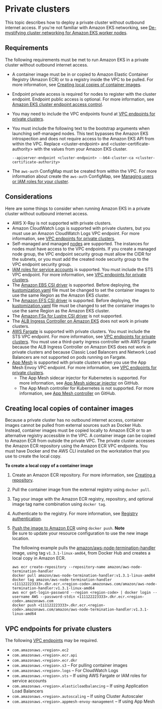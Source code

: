 # Private clusters<a name="private-clusters"></a>

This topic describes how to deploy a private cluster without outbound internet access\. If you're not familiar with Amazon EKS networking, see [De\-mystifying cluster networking for Amazon EKS worker nodes](http://aws.amazon.com/blogs/containers/de-mystifying-cluster-networking-for-amazon-eks-worker-nodes/)\.

## Requirements<a name="private-cluster-requirements"></a>

The following requirements must be met to run Amazon EKS in a private cluster without outbound internet access\.
+ A container image must be in or copied to Amazon Elastic Container Registry \(Amazon ECR\) or to a registry inside the VPC to be pulled\. For more information, see [Creating local copies of container images](#container-images)\.
+ Endpoint private access is required for nodes to register with the cluster endpoint\. Endpoint public access is optional\. For more information, see [Amazon EKS cluster endpoint access control](cluster-endpoint.md)\.
+ You may need to include the VPC endpoints found at [VPC endpoints for private clusters](#vpc-endpoints-private-clusters)\.
+ You must include the following text to the bootstrap arguments when launching self\-managed nodes\. This text bypasses the Amazon EKS introspection and does not require access to the Amazon EKS API from within the VPC\. Replace <cluster\-endpoint> and <cluster\-certificate\-authority> with the values from your Amazon EKS cluster\.

  ```
  --apiserver-endpoint <cluster-endpoint> --b64-cluster-ca <cluster-certificate-authority>
  ```
+ The `aws-auth` ConfigMap must be created from within the VPC\. For more information about create the `aws-auth` ConfigMap, see [Managing users or IAM roles for your cluster](add-user-role.md)\.

## Considerations<a name="private-cluster-considerations"></a>

Here are some things to consider when running Amazon EKS in a private cluster without outbound internet access\.
+ AWS X\-Ray is not supported with private clusters\.
+ Amazon CloudWatch Logs is supported with private clusters, but you must use an Amazon CloudWatch Logs VPC endpoint\. For more information, see [VPC endpoints for private clusters](#vpc-endpoints-private-clusters)\.
+ Self\-managed and managed [nodes](worker.md) are supported\. The instances for nodes must have access to the VPC endpoints\. If you create a managed node group, the VPC endpoint security group must allow the CIDR for the subnets, or you must add the created node security group to the VPC endpoint security group\.
+ [IAM roles for service accounts](iam-roles-for-service-accounts.md) is supported\. You must include the STS VPC endpoint\. For more information, see [VPC endpoints for private clusters](#vpc-endpoints-private-clusters)\.
+ The [Amazon EBS CSI driver](ebs-csi.md) is supported\. Before deploying, the [kustomization\.yaml](https://github.com/kubernetes-sigs/aws-ebs-csi-driver/blob/master/deploy/kubernetes/overlays/stable/kustomization.yaml) file must be changed to set the container images to use the same Region as the Amazon EKS cluster\.
+ The [Amazon EFS CSI driver](efs-csi.md) is supported\. Before deploying, the [kustomization\.yaml](https://github.com/kubernetes-sigs/aws-efs-csi-driver/blob/master/deploy/kubernetes/overlays/stable/kustomization.yaml) file must be changed to set the container images to use the same Region as the Amazon EKS cluster\.
+ The [Amazon FSx for Lustre CSI driver](fsx-csi.md) is not supported\.
+ The [ALB Ingress Controller on Amazon EKS](alb-ingress.md) does not work in private clusters\.
+ [AWS Fargate](fargate.md) is supported with private clusters\. You must include the STS VPC endpoint\. For more information, see [VPC endpoints for private clusters](#vpc-endpoints-private-clusters)\. You must use a third\-party ingress controller with AWS Fargate because the ALB Ingress Controller on Amazon EKS does not work in private clusters and because Classic Load Balancers and Network Load Balancers are not supported on pods running on Fargate\.
+ [App Mesh](https://docs.aws.amazon.com/app-mesh/latest/userguide/what-is-app-mesh.html) is supported with private clusters when you use the App Mesh Envoy VPC endpoint\. For more information, see [VPC endpoints for private clusters](#vpc-endpoints-private-clusters)\.
  + The App Mesh sidecar injector for Kubernetes is supported\. For more information, see [App Mesh sidecar injector](https://github.com/aws/aws-app-mesh-inject) on GitHub\.
  + The App Mesh controller for Kubernetes is not supported\. For more information, see [App Mesh controller](https://github.com/aws/aws-app-mesh-controller-for-k8s) on GitHub\.

## Creating local copies of container images<a name="container-images"></a>

Because a private cluster has no outbound internet access, container images cannot be pulled from external sources such as Docker Hub\. Instead, container images must be copied locally to Amazon ECR or to an alternative registry accessible in the VPC\. A container image can be copied to Amazon ECR from outside the private VPC\. The private cluster accesses the Amazon ECR repository using the Amazon ECR VPC endpoints\. You must have Docker and the AWS CLI installed on the workstation that you use to create the local copy\.

**To create a local copy of a container image**

1. Create an Amazon ECR repository\. For more information, see [Creating a repository](https://docs.aws.amazon.com/AmazonECR/latest/userguide/repository-create.html)\.

1. Pull the container image from the external registry using `docker pull`\.

1. Tag your image with the Amazon ECR registry, repository, and optional image tag name combination using `docker tag`\.

1. Authenticate to the registry\. For more information, see [Registry authentication](https://docs.aws.amazon.com/AmazonECR/latest/userguide/Registries.html#registry_auth)\.

1. [Push the image to Amazon ECR](https://docs.aws.amazon.com/AmazonECR/latest/userguide/docker-push-ecr-image.html) using `docker push`\. 
**Note**  
 Be sure to update your resource configuration to use the new image location\.

   The following example pulls the [amazon/aws\-node\-termination\-handler](https://hub.docker.com/r/amazon/aws-node-termination-handler) image, using tag `v1.3.1-linux-amd64`, from Docker Hub and creates a local copy in Amazon ECR\.

   ```
   aws ecr create-repository --repository-name amazon/aws-node-termination-handler
   docker pull amazon/aws-node-termination-handler:v1.3.1-linux-amd64
   docker tag amazon/aws-node-termination-handler <111122223333>.dkr.ecr.<region-code>.amazonaws.com/amazon/aws-node-termination-handler:v1.3.1-linux-amd64
   aws ecr get-login-password --region <region-code> | docker login --username AWS --password-stdin <111122223333>.dkr.ecr.<region-code>.amazonaws.com
   docker push <111122223333>.dkr.ecr.<region-code>.amazonaws.com/amazon/aws-node-termination-handler:v1.3.1-linux-amd64
   ```

## VPC endpoints for private clusters<a name="vpc-endpoints-private-clusters"></a>

The following [VPC endpoints](https://docs.aws.amazon.com/vpc/latest/userguide/vpc-endpoints.html) may be required\.
+ `com.amazonaws.<region>.ec2`
+ `com.amazonaws.<region>.ecr.api`
+ `com.amazonaws.<region>.ecr.dkr`
+ `com.amazonaws.<region>.s3` – For pulling container images
+ `com.amazonaws.<region>.logs` – For CloudWatch Logs
+ `com.amazonaws.<region>.sts` – If using AWS Fargate or IAM roles for service accounts
+ `com.amazonaws.<region>.elasticloadbalancing` – If using Application Load Balancers
+ `com.amazonaws.<region>.autoscaling` – If using Cluster Autoscaler
+ `com.amazonaws.<region>.appmesh-envoy-management` – If using App Mesh